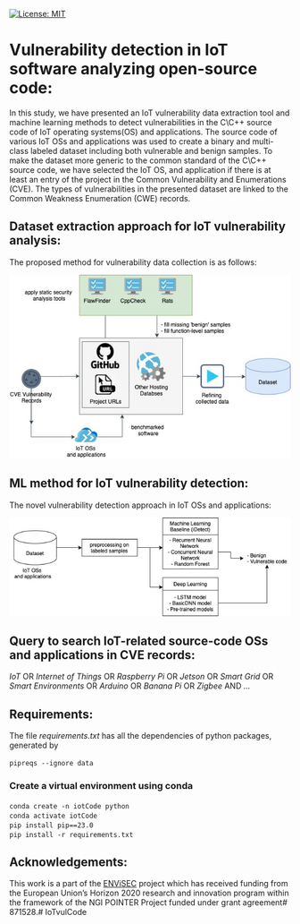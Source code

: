 [![License: MIT](https://img.shields.io/badge/License-MIT-yellow.svg)](https://opensource.org/licenses/MIT)

# Vulnerability detection in IoT software analyzing open-source code:

In this study, we have presented an IoT vulnerability data extraction tool and machine learning methods to detect vulnerabilities in the C\C++ source code of IoT operating systems(OS) and applications.
The source code of various IoT OSs and applications was used to create a binary and multi-class labeled dataset including both vulnerable and benign samples.
To make the dataset more generic to the common standard of the C\C++ source code, we have selected the IoT OS, and application if there is at least an entry of the project in the Common Vulnerability and Enumerations (CVE).
The types of vulnerabilities in the presented dataset are linked to the Common Weakness Enumeration (CWE) records.

## Dataset extraction approach for IoT vulnerability analysis:

The proposed method for vulnerability data collection is as follows:

![framework](figure/framework.jpg?raw=true "The proposed framework for vulnerability data collection")

## ML method for IoT vulnerability detection:

The novel vulnerability detection approach in IoT OSs and applications:

![framework](figure/MLframework.jpg?raw=true "The proposed method for vulnerability detection in IoT OSs and applications")

## Query to search IoT-related source-code OSs and applications in CVE records:

_IoT_ OR _Internet of Things_ OR _Raspberry Pi_ OR _Jetson_ OR _Smart Grid_ OR _Smart Environments_
OR _Arduino_ OR _Banana Pi_ OR _Zigbee_
AND
_..._

## Requirements:

The file _requirements.txt_ has all the dependencies of python packages, generated by

`pipreqs --ignore data`

### Create a virtual environment using conda

`conda create -n iotCode python` \
`conda activate iotCode` \
`pip install pip==23.0` \
`pip install -r requirements.txt`

## Acknowledgements:

This work is a part of the [ENViSEC](https://smartseclab.com/envisec/) project which has received funding from the‌ European Union’s Horizon 2020 research and innovation program within the framework of the NGI POINTER Project funded under grant agreement# 871528.# IoTvulCode
